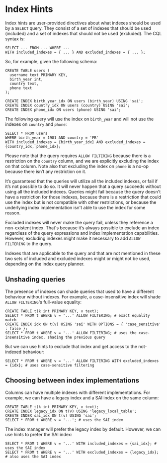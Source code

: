 <!---
 Licensed to the Apache Software Foundation (ASF) under one
 or more contributor license agreements.  See the NOTICE file
 distributed with this work for additional information
 regarding copyright ownership.  The ASF licenses this file
 to you under the Apache License, Version 2.0 (the
 "License"); you may not use this file except in compliance
 with the License.  You may obtain a copy of the License at
 
     http://www.apache.org/licenses/LICENSE-2.0
 
 Unless required by applicable law or agreed to in writing, software
 distributed under the License is distributed on an "AS IS" BASIS,
 WITHOUT WARRANTIES OR CONDITIONS OF ANY KIND, either express or implied.
 See the License for the specific language governing permissions and
 limitations under the License.
-->

# Index Hints

Index hints are user-provided directives about what indexes should be used by a `SELECT` query.
They consist of a set of indexes that should be used (included) and a set of indexes that should not be used (excluded). 
The CQL syntax is:
```
SELECT ... FROM ... WHERE ...
WITH included_indexes = { ... } AND excluded_indexes = { ... };
```
So, for example, given the following schema:
```
CREATE TABLE users (
  username text PRIMARY KEY,
  birth_year int,
  country text,
  phone text
);

CREATE INDEX birth_year_idx ON users (birth_year) USING 'sai';
CREATE INDEX country_idx ON users (country) USING 'sai';
CREATE INDEX phone_idx ON users (phone) USING 'sai';
```
The following query will use the index on `birth_year` and will not use the indexes on `country` and `phone`:
```
SELECT * FROM users
WHERE birth_year = 1981 AND country = 'FR'
WITH included_indexes = {birth_year_idx} AND excluded_indexes = {country_idx, phone_idx};
```
Please note that the query requires `ALLOW FILTERING` because there is a restriction on the `country` column, 
and we are explicitly excluding the index on that column.
Note also that excluding the index on `phone` is a no-op because there isn’t any restriction on it.

It’s guaranteed that the queries will utilize all the included indexes, or fail if it’s not possible to do so. 
It will never happen that a query succeeds without using all the included indexes. 
Queries might fail because the query doesn't have a restriction for those indexes, 
because there is a restriction that could use the index but is not compatible with other restrictions, 
or because the underlying index implementation isn't able to use the index for some reason.

Excluded indexes will never make the query fail, unless they reference a non-existent index. 
That's because it’s always possible to exclude an index regardless of the query expressions 
and index implementation capabilities. 
However, excluding indexes might make it necessary to add `ALLOW FILTERING` to the query.

Indexes that are applicable to the query and that are not mentioned in these two sets of included and excluded indexes
might or might not be used, depending on the index query planner.

## Unshading queries

The presence of indexes can shade queries that used to have a different behaviour without indexes.
For example, a case-insensitive index will shade `ALLOW FILTERING`'s full-value equality:
```
CREATE TABLE t(k int PRIMARY KEY, v text);
SELECT * FROM t WHERE v = '...' ALLOW FILTERING; # exact equality match
CREATE INDEX idx ON t(v) USING 'sai' WITH OPTIONS = { 'case_sensitive' : false };
SELECT * FROM t WHERE v = '...' ALLOW FILTERING; # uses the case-insensitive index, shading the previous query
```
But we can use hints to exclude that index and get access to the not-indexed behaviour:
```
SELECT * FROM t WHERE v = '...' ALLOW FILTERING WITH excluded_indexes = {idx}; # uses case-sensitive filtering
```

## Choosing between index implementations

Columns can have multiple indexes with different implementations.
For example, we can have a legacy index and a SAI index on the same column:
```
CREATE TABLE t(k int PRIMARY KEY, v text);
CREATE INDEX legacy_idx ON t(v) USING 'legacy_local_table';
CREATE INDEX sai_idx ON t(v) USING 'sai';
SELECT * FROM t WHERE v = '...'; # uses the SAI index
```
The index manager will prefer the legacy index by default.
However, we can use hints to prefer the SAI index:
```
SELECT * FROM t WHERE v = '...' WITH included_indexes = {sai_idx}; # uses the SAI index
SELECT * FROM t WHERE v = '...' WITH excluded_indexes = {legacy_idx}; # also uses the SAI index
```